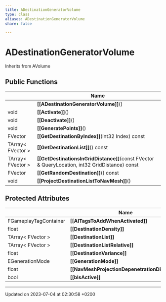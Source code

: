 ```yaml
---
title: ADestinationGeneratorVolume
type: class
aliases: ADestinationGeneratorVolume
share: false

---
```


# ADestinationGeneratorVolume





Inherits from AVolume

## Public Functions

|                | Name           |
| -------------- | -------------- |
| | **[[ADestinationGeneratorVolume]]**() |
| void | **[[Activate]]**() |
| void | **[[Deactivate]]**() |
| void | **[[GeneratePoints]]**() |
| FVector | **[[GetDestinationByIndex]]**(int32 Index) const |
| TArray< FVector > | **[[GetDestinationList]]**() const |
| TArray< FVector > | **[[GetDestinationsInGridDistance]]**(const FVector & QueryLocation, int32 GridDistance) const |
| FVector | **[[GetRandomDestination]]**() const |
| void | **[[ProjectDestinationListToNavMesh]]**() |

## Protected Attributes

|                | Name           |
| -------------- | -------------- |
| FGameplayTagContainer | **[[AITagsToAddWhenActivated]]**  |
| float | **[[DestinationDensity]]**  |
| TArray< FVector > | **[[DestinationList]]**  |
| TArray< FVector > | **[[DestinationListRelative]]**  |
| float | **[[DestinationVariance]]**  |
| EGenerationMode | **[[GenerationMode]]**  |
| float | **[[NavMeshProjectionDepenetrationDistance]]**  |
| bool | **[[bIsActive]]**  |

-------------------------------

Updated on 2023-07-04 at 02:30:58 +0200